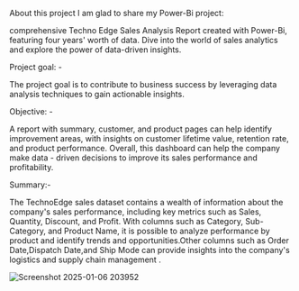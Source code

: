 
About this project
I am glad to share my Power-Bi project: 

 comprehensive Techno Edge Sales Analysis Report created with Power-Bi, featuring four years' worth of data. Dive into the world of sales analytics and explore the power of data-driven insights.

Project goal: -

The project goal is to contribute to business success by leveraging data analysis techniques to gain actionable insights.

Objective: -

A report with summary, customer, and product pages can help identify improvement areas, with insights on customer lifetime value, retention rate, and product performance. Overall, this dashboard can help the company make data - driven decisions to improve its sales performance and profitability.

Summary:-

The TechnoEdge sales dataset contains a wealth of information about the company's sales performance, including key metrics such as Sales, Quantity, Discount, and Profit. With columns such as Category, Sub-Category, and Product Name, it is possible to analyze performance by product and identify trends and opportunities.Other columns such as Order Date,Dispatch Date,and Ship Mode can provide insights into the company's logistics and supply chain management .

![Screenshot 2025-01-06 203952](https://github.com/user-attachments/assets/0141bdc4-7081-4f70-a869-427c200eaf84)
